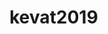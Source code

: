 # kevat2019

<!DOCTYPE html>
<html>  
<head>
     <meta charset="utf-8"/>
     <title>Ohjelmointi on hauskaa</title>
</head>
<body>
     <div id="laatikko"></div>
	<script>
      /*
     file: tekstintulostus.js
     desc: ohjelma tulostaa tekstin
     date: 7.1.2019
     auth: Minttu Suutarinen
     */
	//Tulostetaan allaoleva html- muotoinen teksti div-laatikkoon
	document.getElementById("laatikko").innerHTML = "Hei Maailma! Ohjelmointi on hauskaa! Haluan oppia lisää!";
     </script>
</body>
</html>

